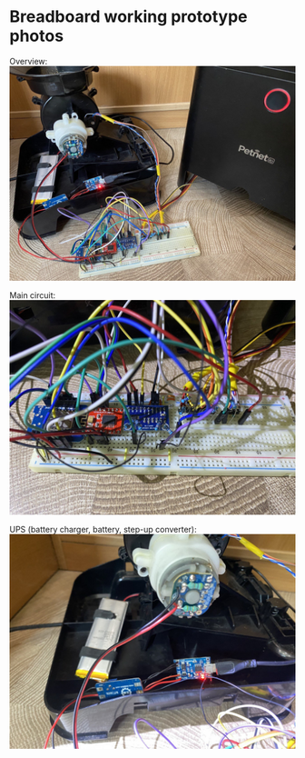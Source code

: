# Breadboard working prototype photos

Overview:
![Overview](overview.jpeg)

Main circuit:
![Main circuit](main%20circuit.jpeg)

UPS (battery charger, battery, step-up converter):
![UPS](ups.jpeg)

